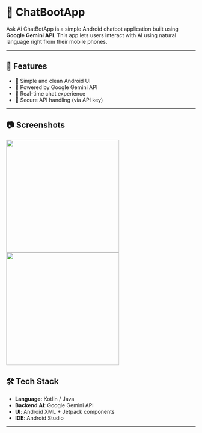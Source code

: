 
# 🤖 ChatBootApp

Ask Ai ChatBotApp is a simple Android chatbot application built using **Google Gemini API**. 
This app lets users interact with AI using natural language right from their mobile phones.

---

## 🚀 Features

- 📲 Simple and clean Android UI  
- 🧠 Powered by Google Gemini API  
- 📡 Real-time chat experience  
- 🔐 Secure API handling (via API key)

---

## 📷 Screenshots



<img src="assets/images/Screenshot_20250730_003810.png" width="300" />
<img src="assets/images/Screenshot_20250730_010518.png" width="300" />



## 🛠️ Tech Stack

- **Language**: Kotlin / Java  
- **Backend AI**: Google Gemini API  
- **UI**: Android XML + Jetpack components
- **IDE**: Android Studio

---


